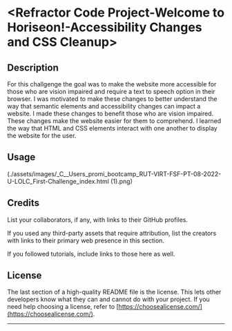 # <Refractor Code Project-Welcome to Horiseon!-Accessibility Changes and CSS Cleanup>

## Description

For this challgenge the goal was to make the website more accessible for those who are vision impaired and require a text to speech option in their browser.
I was motivated to make these changes to better understand the way that semantic elements and accessibility changes can impact a website.
I made these changes to benefit those who are vision impaired. These changes make the website easier for them to comprehend.
I learned the way that HTML and CSS elements interact with one another to display the website for the user.


## Usage

(./assets/images/_C__Users_promi_bootcamp_RUT-VIRT-FSF-PT-08-2022-U-LOLC_First-Challenge_index.html (1).png)


## Credits

List your collaborators, if any, with links to their GitHub profiles.

If you used any third-party assets that require attribution, list the creators with links to their primary web presence in this section.

If you followed tutorials, include links to those here as well.

## License

The last section of a high-quality README file is the license. This lets other developers know what they can and cannot do with your project. If you need help choosing a license, refer to [https://choosealicense.com/](https://choosealicense.com/).

---

